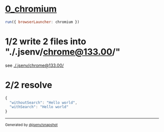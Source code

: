 # [0_chromium](../../script_module_jsx_dev.test.mjs#L35)

```js
run({ browserLauncher: chromium })
```

# 1/2 write 2 files into "./.jsenv/chrome@133.00/"

see [./.jsenv/chrome@133.00/](./.jsenv/chrome@133.00/)

# 2/2 resolve

```js
{
  "withoutSearch": "Hello world",
  "withSearch": "Hello world"
}
```

---

<sub>
  Generated by <a href="https://github.com/jsenv/core/tree/main/packages/independent/snapshot">@jsenv/snapshot</a>
</sub>
